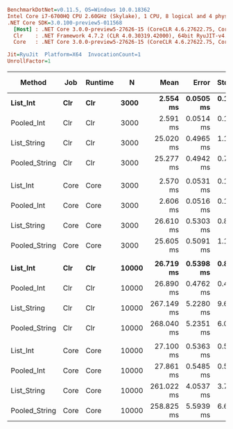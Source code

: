 ``` ini

BenchmarkDotNet=v0.11.5, OS=Windows 10.0.18362
Intel Core i7-6700HQ CPU 2.60GHz (Skylake), 1 CPU, 8 logical and 4 physical cores
.NET Core SDK=3.0.100-preview5-011568
  [Host] : .NET Core 3.0.0-preview5-27626-15 (CoreCLR 4.6.27622.75, CoreFX 4.700.19.22408), 64bit RyuJIT
  Clr    : .NET Framework 4.7.2 (CLR 4.0.30319.42000), 64bit RyuJIT-v4.8.3801.0
  Core   : .NET Core 3.0.0-preview5-27626-15 (CoreCLR 4.6.27622.75, CoreFX 4.700.19.22408), 64bit RyuJIT

Jit=RyuJit  Platform=X64  InvocationCount=1  
UnrollFactor=1  

```
|        Method |  Job | Runtime |     N |       Mean |     Error |    StdDev |     Median | Ratio | RatioSD | Gen 0 | Gen 1 | Gen 2 | Allocated |
|-------------- |----- |-------- |------ |-----------:|----------:|----------:|-----------:|------:|--------:|------:|------:|------:|----------:|
|      **List_Int** |  **Clr** |     **Clr** |  **3000** |   **2.554 ms** | **0.0505 ms** | **0.1009 ms** |   **2.529 ms** |  **1.00** |    **0.00** |     **-** |     **-** |     **-** |         **-** |
|    Pooled_Int |  Clr |     Clr |  3000 |   2.591 ms | 0.0514 ms | 0.1346 ms |   2.561 ms |  1.02 |    0.07 |     - |     - |     - |         - |
|   List_String |  Clr |     Clr |  3000 |  25.020 ms | 0.4965 ms | 1.1206 ms |  24.912 ms |  9.80 |    0.64 |     - |     - |     - |         - |
| Pooled_String |  Clr |     Clr |  3000 |  25.277 ms | 0.4942 ms | 0.7839 ms |  25.246 ms |  9.84 |    0.48 |     - |     - |     - |         - |
|               |      |         |       |            |           |           |            |       |         |       |       |       |           |
|      List_Int | Core |    Core |  3000 |   2.570 ms | 0.0531 ms | 0.1472 ms |   2.522 ms |  1.00 |    0.00 |     - |     - |     - |         - |
|    Pooled_Int | Core |    Core |  3000 |   2.606 ms | 0.0516 ms | 0.1472 ms |   2.566 ms |  1.02 |    0.08 |     - |     - |     - |         - |
|   List_String | Core |    Core |  3000 |  26.610 ms | 0.5303 ms | 0.8860 ms |  26.617 ms | 10.32 |    0.75 |     - |     - |     - |         - |
| Pooled_String | Core |    Core |  3000 |  25.605 ms | 0.5091 ms | 1.1281 ms |  25.673 ms |  9.97 |    0.67 |     - |     - |     - |         - |
|               |      |         |       |            |           |           |            |       |         |       |       |       |           |
|      **List_Int** |  **Clr** |     **Clr** | **10000** |  **26.719 ms** | **0.5398 ms** | **0.8405 ms** |  **26.534 ms** |  **1.00** |    **0.00** |     **-** |     **-** |     **-** |         **-** |
|    Pooled_Int |  Clr |     Clr | 10000 |  26.890 ms | 0.4762 ms | 0.4454 ms |  26.709 ms |  0.99 |    0.03 |     - |     - |     - |         - |
|   List_String |  Clr |     Clr | 10000 | 267.149 ms | 5.2280 ms | 9.6904 ms | 263.271 ms | 10.03 |    0.54 |     - |     - |     - |         - |
| Pooled_String |  Clr |     Clr | 10000 | 268.040 ms | 5.2351 ms | 6.0287 ms | 266.435 ms |  9.92 |    0.38 |     - |     - |     - |         - |
|               |      |         |       |            |           |           |            |       |         |       |       |       |           |
|      List_Int | Core |    Core | 10000 |  27.100 ms | 0.5363 ms | 0.5267 ms |  27.089 ms |  1.00 |    0.00 |     - |     - |     - |         - |
|    Pooled_Int | Core |    Core | 10000 |  27.861 ms | 0.5485 ms | 0.5869 ms |  27.904 ms |  1.03 |    0.03 |     - |     - |     - |         - |
|   List_String | Core |    Core | 10000 | 261.022 ms | 4.0537 ms | 3.7918 ms | 260.298 ms |  9.62 |    0.23 |     - |     - |     - |         - |
| Pooled_String | Core |    Core | 10000 | 258.825 ms | 5.5939 ms | 6.6591 ms | 256.322 ms |  9.53 |    0.32 |     - |     - |     - |         - |
